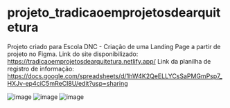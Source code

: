 # projeto_tradicaoemprojetosdearquitetura
Projeto criado para Escola DNC - Criação de uma Landing Page a partir de projeto no Figma.
Link do site disponibilizado: https://tradicaoemprojetosdearquitetura.netlify.app/
Link da planilha de registro de informação: https://docs.google.com/spreadsheets/d/1hW4K2QeELLYCsSaPMGmPsp7_HXJv-ep4ciC5mReCI8U/edit?usp=sharing

![image](https://github.com/ingridguezzi/projeto_tradicaoemprojetosdearquitetura/assets/98919045/d1980e64-5497-4304-85b4-2e8887813f9d)
![image](https://github.com/ingridguezzi/projeto_tradicaoemprojetosdearquitetura/assets/98919045/89df502d-e844-400a-af2d-824ae67c3fcf)
![image](https://github.com/ingridguezzi/projeto_tradicaoemprojetosdearquitetura/assets/98919045/124f2f90-0d5e-4197-9d8a-5b87f4476671)
